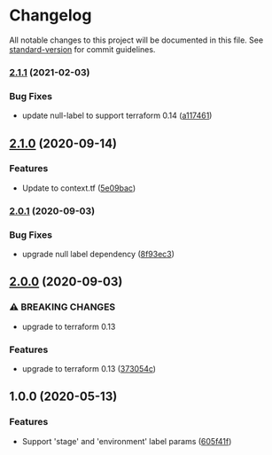 # Changelog

All notable changes to this project will be documented in this file. See [standard-version](https://github.com/conventional-changelog/standard-version) for commit guidelines.

### [2.1.1](https://gitlab.com/guardianproject-ops/terraform-aws-iam-instance-role-policy-attachment/compare/2.1.0...2.1.1) (2021-02-03)


### Bug Fixes

* update null-label to support terraform 0.14 ([a117461](https://gitlab.com/guardianproject-ops/terraform-aws-iam-instance-role-policy-attachment/commit/a117461183d611445c74e2b5d6cdb69b9481905d))

## [2.1.0](https://gitlab.com/guardianproject-ops/terraform-aws-iam-instance-role-policy-attachment/compare/2.0.1...2.1.0) (2020-09-14)


### Features

* Update to context.tf ([5e09bac](https://gitlab.com/guardianproject-ops/terraform-aws-iam-instance-role-policy-attachment/commit/5e09bacee8857b6cedc237a3d3bfb13ffa6a1c4c))

### [2.0.1](https://gitlab.com/guardianproject-ops/terraform-aws-iam-instance-role-policy-attachment/compare/2.0.0...2.0.1) (2020-09-03)


### Bug Fixes

* upgrade null label dependency ([8f93ec3](https://gitlab.com/guardianproject-ops/terraform-aws-iam-instance-role-policy-attachment/commit/8f93ec39575c01bab4ad4ab3adc57df010b2268d))

## [2.0.0](https://gitlab.com/guardianproject-ops/terraform-aws-iam-instance-role-policy-attachment/compare/1.0.0...2.0.0) (2020-09-03)


### ⚠ BREAKING CHANGES

* upgrade to terraform 0.13

### Features

* upgrade to terraform 0.13 ([373054c](https://gitlab.com/guardianproject-ops/terraform-aws-iam-instance-role-policy-attachment/commit/373054c001d0ef62dabf30c4d3a8cae0aa7d568d))

## 1.0.0 (2020-05-13)


### Features

* Support 'stage' and 'environment' label params ([605f41f](https://gitlab.com/guardianproject-ops/terraform-aws-iam-instance-role-policy-attachment/commit/605f41f391590374afb613ae744ab46451aabb90))
